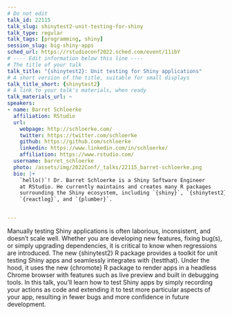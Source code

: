 ```yaml
---
# Do not edit
talk_id: 22115
talk_slug: shinytest2-unit-testing-for-shiny
talk_type: regular
talk_tags: [programming, shiny]
session_slug: big-shiny-apps
sched_url: https://rstudioconf2022.sched.com/event/11ibY
# ---- Edit information below this line ----
# The title of your talk
talk_title: "{shinytest2}: Unit testing for Shiny applications"
# A short version of the title, suitable for small displays
talk_title_short: {shinytest2}
# A link to your talk's materials, when ready
talk_materials_url: ~
speakers:
- name: Barret Schloerke
  affiliation: RStudio
  url:
    webpage: http://schloerke.com/
    twitter: https://twitter.com/schloerke
    github: https://github.com/schloerke
    linkedin: https://www.linkedin.com/in/schloerke/
    affiliation: https://www.rstudio.com/
  username: barret_schloerke
  photo: /assets/img/2022Conf/_talks/22115_barret-schloerke.png
  bio: |+
    `hello()`! Dr. Barret Schloerke is a Shiny Software Engineer
    at RStudio. He currently maintains and creates many R packages
    surrounding the Shiny ecosystem, including `{shiny}`, `{shinytest2}`,
    `{reactlog}`, and `{plumber}`.


---
```


<!-- ABSTRACT ----
Please write abstract below. You may use simple markdown (links, code style, bold, italics)
-->

Manually testing Shiny applications is often laborious, inconsistent, and
doesn’t scale well. Whether you are developing new features, fixing bug(s),
or simply upgrading dependencies, it is critical to know when regressions are
introduced. The new {shinytest2} R package provides a toolkit for unit testing
Shiny apps and seamlessly integrates with {testthat}. Under the hood, it uses
the new {chromote} R package to render apps in a headless Chrome browser with
features such as live preview and built in debugging tools. In this talk,
you’ll learn how to test Shiny apps by simply recording your actions as code
and extending it to test more particular aspects of your app, resulting in fewer
bugs and more confidence in future development.
